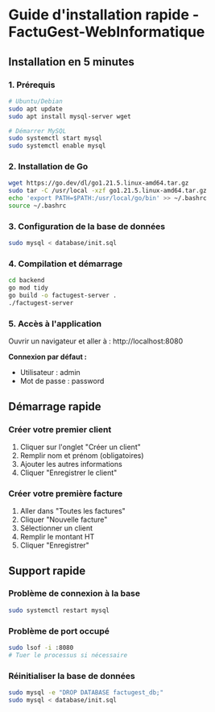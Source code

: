 # Guide d'installation rapide - FactuGest-WebInformatique

## Installation en 5 minutes

### 1. Prérequis
```bash
# Ubuntu/Debian
sudo apt update
sudo apt install mysql-server wget

# Démarrer MySQL
sudo systemctl start mysql
sudo systemctl enable mysql
```

### 2. Installation de Go
```bash
wget https://go.dev/dl/go1.21.5.linux-amd64.tar.gz
sudo tar -C /usr/local -xzf go1.21.5.linux-amd64.tar.gz
echo 'export PATH=$PATH:/usr/local/go/bin' >> ~/.bashrc
source ~/.bashrc
```

### 3. Configuration de la base de données
```bash
sudo mysql < database/init.sql
```

### 4. Compilation et démarrage
```bash
cd backend
go mod tidy
go build -o factugest-server .
./factugest-server
```

### 5. Accès à l'application
Ouvrir un navigateur et aller à : http://localhost:8080

**Connexion par défaut :**
- Utilisateur : admin
- Mot de passe : password

## Démarrage rapide

### Créer votre premier client
1. Cliquer sur l'onglet "Créer un client"
2. Remplir nom et prénom (obligatoires)
3. Ajouter les autres informations
4. Cliquer "Enregistrer le client"

### Créer votre première facture
1. Aller dans "Toutes les factures"
2. Cliquer "Nouvelle facture"
3. Sélectionner un client
4. Remplir le montant HT
5. Cliquer "Enregistrer"

## Support rapide

### Problème de connexion à la base
```bash
sudo systemctl restart mysql
```

### Problème de port occupé
```bash
sudo lsof -i :8080
# Tuer le processus si nécessaire
```

### Réinitialiser la base de données
```bash
sudo mysql -e "DROP DATABASE factugest_db;"
sudo mysql < database/init.sql
```

